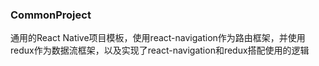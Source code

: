 ### CommonProject

通用的React Native项目模板，使用react-navigation作为路由框架，并使用redux作为数据流框架，以及实现了react-navigation和redux搭配使用的逻辑